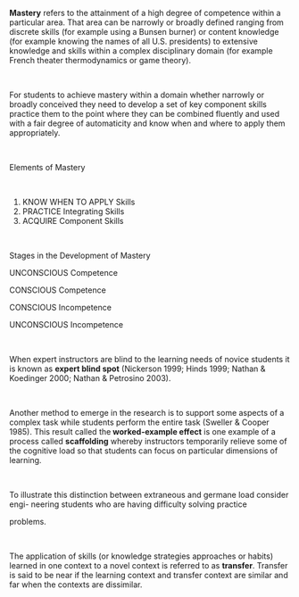 <p><strong>Mastery</strong><span style=font-weight: 400;> refers to the attainment of a high degree of competence within a particular area. That area can be narrowly or broadly defined ranging from discrete skills (for example using a Bunsen burner) or content knowledge (for example knowing the names of all U.S. presidents) to extensive knowledge and skills within a complex disciplinary domain (for example French theater thermodynamics or game theory).</span></p>  <p> </p>  <p><span style=font-weight: 400;>For students to achieve mastery within a domain whether narrowly or broadly conceived they need to develop a set of key component skills practice them to the point where they can be combined fluently and used with a fair degree of automaticity and know when and where to apply them appropriately.</span></p>  <p> </p>  <p><span style=font-weight: 400;>Elements of Mastery</span></p>  <p> </p>  <ol>  <li><span style=font-weight: 400;> KNOW WHEN TO APPLY Skills</span></li>  <li><span style=font-weight: 400;> PRACTICE Integrating Skills</span></li>  <li><span style=font-weight: 400;> ACQUIRE Component Skills</span></li>  </ol>  <p> </p>  <p><span style=font-weight: 400;>Stages in the Development of Mastery</span></p>  <p><span style=font-weight: 400;>UNCONSCIOUS Competence</span></p>  <p><span style=font-weight: 400;>CONSCIOUS Competence</span></p>  <p><span style=font-weight: 400;>CONSCIOUS Incompetence</span></p>  <p><span style=font-weight: 400;>UNCONSCIOUS Incompetence</span></p>  <p><span style=font-weight: 400;>  </span></p>  <p><span style=font-weight: 400;>When expert instructors are blind to the learning needs of novice students it is known as </span><strong>expert blind spot</strong><span style=font-weight: 400;> (Nickerson 1999; Hinds 1999; Nathan &amp; Koedinger 2000; Nathan &amp; Petrosino 2003).</span></p>  <p><span style=font-weight: 400;> </span></p>  <p><span style=font-weight: 400;>Another method to emerge in the research is to support some aspects of a complex task while students perform the entire task (Sweller &amp; Cooper 1985). This result called the</span><strong> worked-example effect</strong><span style=font-weight: 400;> is one example of a process called </span><strong>scaffolding</strong><span style=font-weight: 400;> whereby instructors temporarily relieve some of the cognitive load so that students can focus on particular dimensions of learning.</span></p>  <p><span style=font-weight: 400;> </span></p>  <p><span style=font-weight: 400;>To illustrate this distinction between extraneous and germane load consider engi- neering students who are having difficulty solving practice</span></p>  <p><span style=font-weight: 400;>problems.</span></p>  <p><span style=font-weight: 400;> </span></p>  <p><span style=font-weight: 400;>The application of skills (or knowledge strategies approaches or habits) learned in one context to a novel context is referred to as </span><strong>transfer</strong><span style=font-weight: 400;>. Transfer is said to be near if the learning context and transfer context are similar and far when the contexts are dissimilar.</span></p>